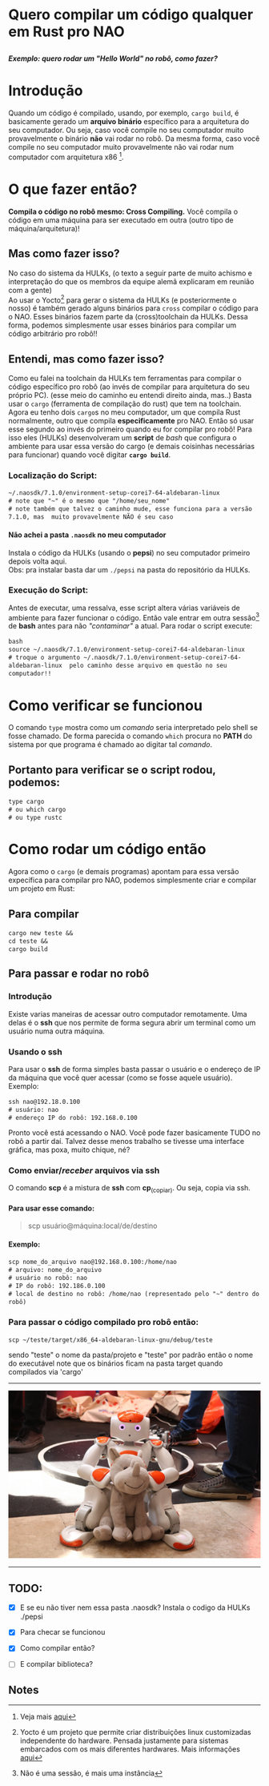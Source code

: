 
# Quero compilar um código qualquer em Rust pro NAO</p>
***Exemplo: quero rodar um "Hello World" no robô, como fazer?***

# Introdução
Quando um código é compilado, usando, por exemplo, `cargo build`, é basicamente gerado um **arquivo binário** específico para a arquitetura do seu computador. Ou seja, caso você compile no seu computador muito provavelmente o binário **não** vai rodar no robô. Da mesma forma, caso você compile no seu computador muito provavelmente não vai rodar num computador com arquitetura x86 [^1].

# O que fazer então?
**Compila o código no robô mesmo: Cross Compiling.** Você compila o código em uma máquina para ser executado em outra (outro tipo de máquina/arquitetura)!  

## Mas como fazer isso?
No caso do sistema da HULKs, (o texto a seguir parte de muito achismo e interpretação do que os membros da equipe alemã explicaram em reunião com a gente)  
Ao usar o Yocto[^2] para gerar o sistema da HULKs (e posteriormente o nosso) é também gerado alguns binários para `cross` compilar o código para o NAO. Esses binários fazem parte da (cross)toolchain da HULKs.
Dessa forma, podemos simplesmente usar esses binários para compilar um código arbitrário pro robô!!
## Entendi, mas como fazer isso?
Como eu falei na toolchain da HULKs tem ferramentas para compilar o código específico pro robô (ao invés de compilar para arquitetura do seu próprio PC). 
(esse meio do caminho eu entendi direito ainda, mas..)
Basta usar o `cargo` (ferramenta de compilação do rust) que tem na toolchain.
Agora eu tenho dois `cargo`s no meu computador, um que compila Rust normalmente, outro que compila **especificamente** pro NAO. Então só usar esse segundo ao invés do primeiro quando eu for compilar pro robô!
Para isso eles (HULKs) desenvolveram um **script** de _bash_ que configura o ambiente para usar essa versão do cargo (e demais coisinhas necessárias para funcionar) quando você digitar **`cargo build`**.
### Localização do Script:

    ~/.naosdk/7.1.0/environment-setup-corei7-64-aldebaran-linux
    # note que "~" é o mesmo que "/home/seu_nome"
    # note também que talvez o caminho mude, esse funciona para a versão 7.1.0, mas  muito provavelmente NÃO é seu caso 

#### **Não** achei a pasta `.naosdk` no meu computador
Instala o código da HULKs (usando o **pepsi**) no seu computador primeiro depois volta aqui.  
Obs: pra instalar basta dar um `./pepsi` na pasta do repositório da HULKs.

### Execução do Script:
Antes de executar, uma ressalva, esse script altera várias variáveis de ambiente para fazer funcionar o código. Então vale entrar em outra sessão[^3] de **bash** antes para não _"contaminar"_ a atual.
Para rodar o script execute:

    bash
    source ~/.naosdk/7.1.0/environment-setup-corei7-64-aldebaran-linux 
    # troque o argumento ~/.naosdk/7.1.0/environment-setup-corei7-64-aldebaran-linux  pelo caminho desse arquivo em questão no seu computador!!
# Como verificar se funcionou
O comando `type` mostra como um *comando* seria interpretado pelo shell se fosse chamado. De forma parecida o comando `which` procura no **PATH** do sistema por que programa é chamado ao digitar tal *comando*.
## Portanto para verificar se o script rodou, podemos:

    type cargo
    # ou which cargo
    # ou type rustc
# Como rodar um código então
Agora como o `cargo` (e demais programas) apontam para essa versão expecífica para compilar pro NAO, podemos simplesmente criar e compilar um projeto em Rust:

## Para compilar
    cargo new teste &&
    cd teste &&
    cargo build

## Para passar e rodar no robô
### Introdução
Existe varias maneiras de acessar outro computador remotamente. Uma delas é o **ssh** que nos permite de forma segura abrir um terminal como um usuário numa outra máquina. 
### Usando o ssh
Para usar o **ssh** de forma simples basta passar o usuário e o endereço de IP da máquina que você quer acessar (como se fosse aquele usuário). Exemplo:

    ssh nao@192.18.0.100
    # usuário: nao
    # endereço IP do robô: 192.168.0.100

Pronto você está acessando o NAO. Você pode fazer basicamente TUDO no robô a partir daí. Talvez desse menos trabalho se tivesse uma interface gráfica, mas poxa, muito chique, né?

### Como enviar/*receber* arquivos via ssh
O comando **scp** é a mistura de **ssh** com **cp**<sub>(copiar)</sub>. Ou seja, copia via ssh.

#### Para usar esse comando:
> scp usuário@máquina:local/de/destino

#### Exemplo:
    scp nome_do_arquivo nao@192.168.0.100:/home/nao
    # arquivo: nome_do_arquivo
    # usuário no robô: nao
    # IP do robô: 192.186.0.100
    # local de destino no robô: /home/nao (representado pelo "~" dentro do robô)
### Para passar o código compilado pro robô então:

    scp ~/teste/target/x86_64-aldebaran-linux-gnu/debug/teste
sendo "teste" o nome da pasta/projeto e "teste" por padrão então o nome do executável
note que os binários ficam na pasta target quando compilados via 'cargo'

---
![nao04_montado_no_rininho](nao-rininho.jpeg)

---
## TODO:
- [X] E se eu não tiver nem essa pasta .naosdk? Instala o codigo da HULKs ./pepsi
- [X] Para checar se funcionou
- [X] Como compilar então?
- [ ] E compilar biblioteca?


<!-- Footnotes themselves at the bottom. -->
## Notes
[^1]:
     Veja mais [aqui](https://pt.wikipedia.org/wiki/X86)  
[^2]:
     Yocto é um projeto que permite criar distribuições linux customizadas independente do hardware. Pensada justamente para sistemas embarcados com os mais diferentes hardwares. Mais informações [aqui](https://www.yoctoproject.org/)  
[^3]:
      Não é uma sessão, é mais uma instância  
